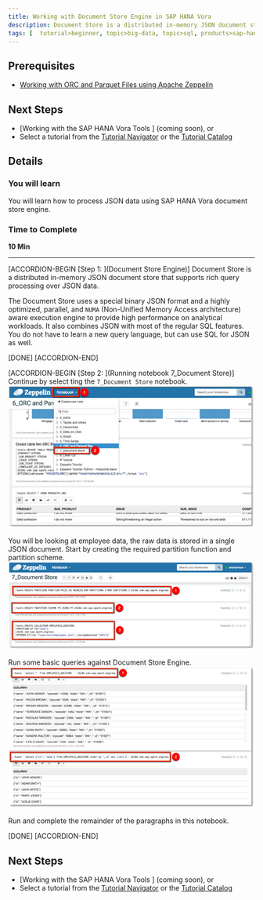 ```yaml
---
title: Working with Document Store Engine in SAP HANA Vora
description: Document Store is a distributed in-memory JSON document store that supports rich query processing over JSON data
tags: [  tutorial>beginner, topic>big-data, topic>sql, products>sap-hana-vora ]
---
```


## Prerequisites  
 - [Working with ORC and Parquet Files using Apache Zeppelin](vora-cal-zeppelin6.html)


## Next Steps
- [Working with the SAP HANA Vora Tools ] (coming soon), or
- Select a tutorial from the [Tutorial Navigator](http://www.sap.com/developer/tutorial-navigator.html) or the [Tutorial Catalog](http://www.sap.com/developer/tutorials.html)

## Details
### You will learn  
You will learn how to process JSON data using SAP HANA Vora document store engine.

### Time to Complete
**10 Min**

---

[ACCORDION-BEGIN [Step 1: ](Document Store Engine)]
Document Store is a distributed in-memory JSON document store that supports rich query processing over JSON data.

The Document Store uses a special binary JSON format and a highly optimized, parallel, and `NUMA` (Non-Unified Memory Access architecture) aware execution engine to provide high performance on analytical workloads. It also combines JSON with most of the regular SQL features. You do not have to learn a new query language, but can use SQL for JSON as well.


[DONE]
[ACCORDION-END]

[ACCORDION-BEGIN [Step 2: ](Running notebook 7_Document Store)]
Continue by select ting the `7_Document Store` notebook.
![Notebook](zep7_01.jpg)

You will be looking at employee data, the raw data is stored in a single JSON document. Start by creating the required partition function and partition scheme.
![Partition function and scheme](zep7_02.jpg)

Run some basic queries against Document Store Engine.
![Basic queries](zep7_03.jpg)

Run and complete the remainder of the paragraphs in this notebook.

[DONE]
[ACCORDION-END]

## Next Steps
 - [Working with the SAP HANA Vora Tools ] (coming soon), or
 - Select a tutorial from the [Tutorial Navigator](http://www.sap.com/developer/tutorial-navigator.html) or the [Tutorial Catalog](http://www.sap.com/developer/tutorials.html)
